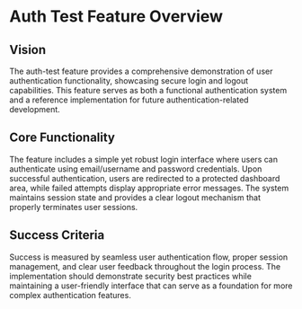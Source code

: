 # Auth Test Feature Overview

## Vision
The auth-test feature provides a comprehensive demonstration of user authentication functionality, showcasing secure login and logout capabilities. This feature serves as both a functional authentication system and a reference implementation for future authentication-related development.

## Core Functionality
The feature includes a simple yet robust login interface where users can authenticate using email/username and password credentials. Upon successful authentication, users are redirected to a protected dashboard area, while failed attempts display appropriate error messages. The system maintains session state and provides a clear logout mechanism that properly terminates user sessions.

## Success Criteria
Success is measured by seamless user authentication flow, proper session management, and clear user feedback throughout the login process. The implementation should demonstrate security best practices while maintaining a user-friendly interface that can serve as a foundation for more complex authentication features.